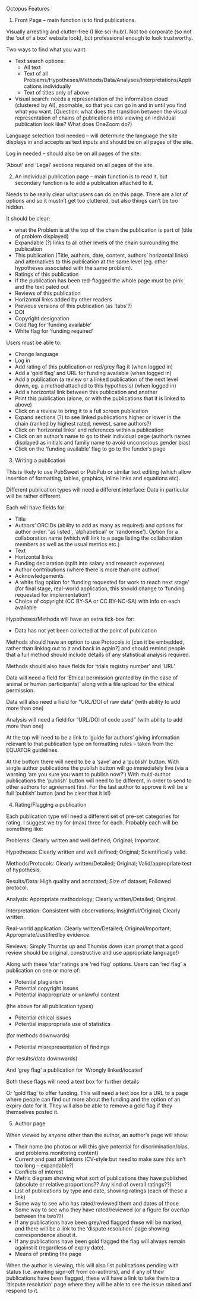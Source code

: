 
Octopus Features

1)	Front Page – main function is to find publications.

Visually arresting and clutter-free (I like sci-hub!). Not too corporate (so not the ‘out of a box’ website look), but professional enough to look trustworthy. 

Two ways to find what you want:
- Text search options:
   * All text
   * Text of all Problems/Hypotheses/Methods/Data/Analyses/Interpretations/Applications individually
   * Text of titles only of above
- Visual search: needs a representation of the information cloud (clustered by AI), zoomable, so that you can go in and in until you find what you want. [Question: what does the transition between the visual representation of chains of publications into viewing an individual publication look like? What does OneZoom do?)

Language selection tool needed – will determine the language the site displays in and accepts as text inputs and should be on all pages of the site.

Log in needed – should also be on all pages of the site.

‘About’ and ‘Legal’ sections required on all pages of the site.

2)	An individual publication page – main function is to read it, but secondary function is to add a publication attached to it.

Needs to be really clear what users can do on this page. There are a lot of options and so it mustn’t get too cluttered, but also things can’t be too hidden.

It should be clear:
-	what the Problem is at the top of the chain the publication is part of (title of problem displayed)
-	Expandable (?) links to all other levels of the chain surrounding the publication
-	This publication (Title, authors, date, content, authors’ horizontal links) and alternatives to this publication at the same level (eg. other hypotheses associated with the same problem).
-	Ratings of this publication
-	If the publication has been red-flagged the whole page must be pink and the text paled out
-	Reviews of this publication
-	Horizontal links added by other readers
-	Previous versions of this publication (as ‘tabs’?)
-	DOI
-	Copyright designation
-	Gold flag for ‘funding available’
-	White flag for ‘funding required’

Users must be able to:
-	Change language
-	Log in
-	Add rating of this publication or red/grey flag it (when logged in)
-	Add a ‘gold flag’ and URL for funding available (when logged in)
-	Add a publication (a review or a linked publication of the next level down, eg. a method attached to this hypothesis) (when logged in)
-	Add a horizontal link between this publication and another
-	Print this publication (alone, or with the publications that it is linked to above)
-	Click on a review to bring it to a full screen publication
-	Expand sections (?) to see linked publications higher or lower in the chain (ranked by highest rated, newest, same authors?)
-	Click on ‘horizontal links’ and references within a publication
-	Click on an author’s name to go to their individual page (author’s names displayed as initials and family name to avoid unconscious gender bias)
-	Click on the ‘funding available’ flag to go to the funder’s page

3)	Writing a publication

This is likely to use PubSweet or PubPub or similar text editing (which allow insertion of formatting, tables, graphics, inline links and equations etc).

Different publication types will need a different interface: Data in particular will be rather different.

Each will have fields for:
-	Title
-	Authors’ ORCIDs (ability to add as many as required) and options for author order: 'as listed', 'alphabetical' or 'randomise'). Option for a collaboration name (which will link to a page listing the collaboration members as well as the usual metrics etc.)
-	Text
-	Horizontal links
-	Funding declaration (split into salary and research expenses)
-	Author contributions (where there is more than one author)
-	Acknowledgements
-	A white flag option for ‘funding requested for work to reach next stage’ (for final stage, real-world application, this should change to ‘funding requested for implementation’)
-	Choice of copyright (CC BY-SA or CC BY-NC-SA) with info on each available

Hypotheses/Methods will have an extra tick-box for:
-	Data has not yet been collected at the point of publication

Methods should have an option to use Protocols.io [can it be embedded, rather than linking out to it and back in again?] and should remind people that a full method should include details of any statistical analysis required.

Methods should also have fields for ‘trials registry number’ and ‘URL’

Data will need a field for ‘Ethical permission granted by (in the case of animal or human participants)’ along with a file upload for the ethical permission.

Data will also need a field for “URL/DOI of raw data” (with ability to add more than one)

Analysis will need a field for “URL/DOI of code used” (with ability to add more than one)

At the top will need to be a link to ‘guide for authors’ giving information relevant to that publication type on formatting rules – taken from the EQUATOR guidelines.

At the bottom there will need to be a ‘save’ and a ‘publish’ button. With single author publications the publish button will go immediately live (via a warning ‘are you sure you want to publish now?’) With multi-author publications the ‘publish’ button will need to be different, in order to send to other authors for agreement first. For the last author to approve it will be a full ‘publish’ button (and be clear that it is!)

4)	Rating/Flagging a publication

Each publication type will need a different set of pre-set categories for rating. I suggest we try for (max) three for each. Probably each will be something like:

Problems:
Clearly written and well defined;
Original;
Important.

Hypotheses:
Clearly written and well defined;
Original;
Scientifically valid.

Methods/Protocols:
Clearly written/Detailed;
Original;
Valid/appropriate test of hypothesis.

Results/Data:
High quality and annotated;
Size of dataset;
Followed protocol.

Analysis:
Appropriate methodology;
Clearly written/Detailed;
Original.

Interpretation:
Consistent with observations;
Insightful/Original;
Clearly written.

Real-world application:
Clearly written/Detailed;
Original/Important;
Appropriate/Justified by evidence.

Reviews:
Simply Thumbs up and Thumbs down
(can prompt that a good review should be original, constructive and use appropriate language!)

Along with these ‘star’ ratings are ‘red flag’ options. Users can ‘red flag’ a publication on one or more of:

-	Potential plagiarism
-	Potential copyright issues
-	Potential inappropriate or unlawful content

(the above for all publication types)

-	Potential ethical issues
-	Potential inappropriate use of statistics

(for methods downwards)

-	Potential misrepresentation of findings

(for results/data downwards)

And ‘grey flag’ a publication for ‘Wrongly linked/located’

Both these flags will need a text box for further details

Or ‘gold flag’ to offer funding. This will need a text box for a URL to a page where people can find out more about the funding and the option of an expiry date for it. They will also be able to remove a gold flag if they themselves posted it.


5)	Author page

When viewed by anyone other than the author, an author’s page will show:

-	Their name (no photos or will this give potential for discrimination/bias, and problems monitoring content)
-	Current and past affiliations (CV-style but need to make sure this isn’t too long – expandable?)
-	Conflicts of interest
-	Metric diagram showing what sort of publications they have published (absolute or relative proportions?? Any kind of overall ratings??)
-	List of publications by type and date, showing ratings (each of these a link)
-	Some way to see who has rated/reviewed them and dates of those
-	Some way to see who they have rated/reviewed (or a figure for overlap between the two??)
-	If any publications have been grey/red flagged these will be marked, and there will be a link to the ‘dispute resolution’ page showing correspondence about it.
-	If any publications have been gold flagged the flag will always remain against it (regardless of expiry date).
-	Means of printing the page

When the author is viewing, this will also list publications pending with status (i.e. awaiting sign-off from co-authors), and if any of their publications have been flagged, these will have  a link to take them to a ‘dispute resolution’ page where they will be able to see the issue raised and respond to it.
